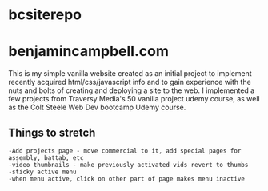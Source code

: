 # bcsiterepo
# benjamincampbell.com

This is my simple vanilla website created as an initial project to implement recently acquired html/css/javascript info and to gain experience with the nuts and bolts of creating and deploying a site to the web. I implemented a few projects from Traversy Media's 50 vanilla project udemy course, as well as the Colt Steele Web Dev bootcamp Udemy course. 

## Things to stretch
    -Add projects page - move commercial to it, add special pages for assembly, battab, etc
    -video thumbnails - make previously activated vids revert to thumbs
    -sticky active menu
    -when menu active, click on other part of page makes menu inactive 
